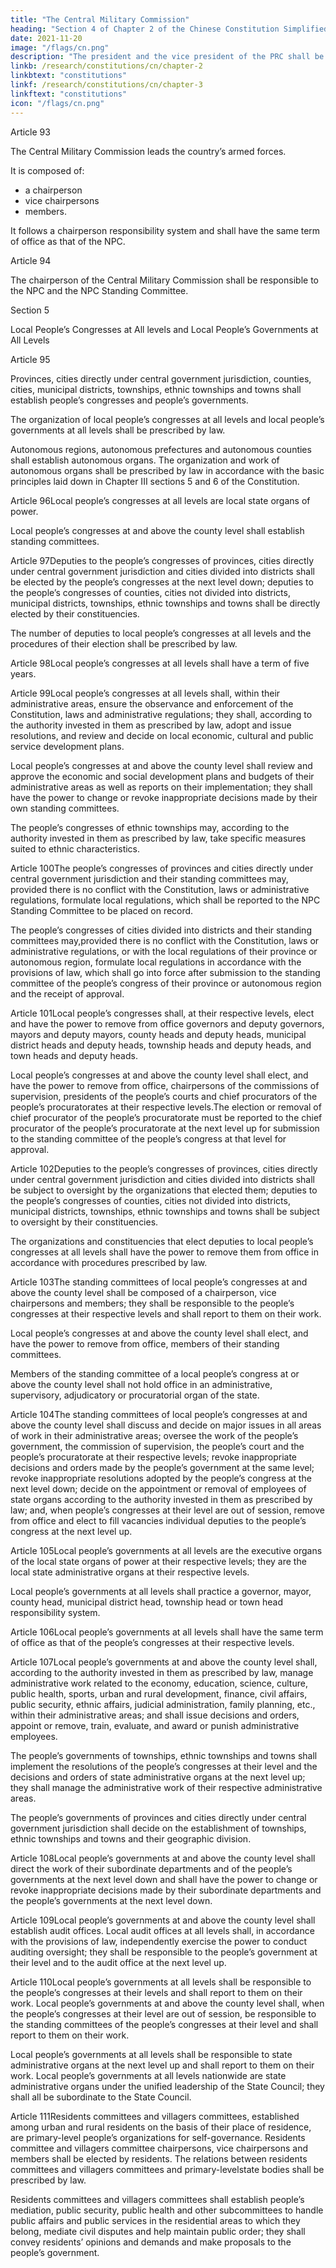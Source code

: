 ```yaml
---
title: "The Central Military Commission"
heading: "Section 4 of Chapter 2 of the Chinese Constitution Simplified"
date: 2021-11-20
image: "/flags/cn.png"
description: "The president and the vice president of the PRC shall be elected by the NPC"
linkb: /research/constitutions/cn/chapter-2
linkbtext: "constitutions"
linkf: /research/constitutions/cn/chapter-3
linkftext: "constitutions"
icon: "/flags/cn.png"
---
```



Article 93

The Central Military Commission leads the country’s armed forces.

It is composed of:
- a chairperson
- vice chairpersons
- members.

It follows a chairperson responsibility system and shall have the same term of office as that of the NPC.

Article 94 

The chairperson of the Central Military Commission shall be responsible to the NPC and the NPC Standing Committee.

Section 5

Local People’s Congresses at All levels and Local People’s Governments at All Levels

Article 95

Provinces, cities directly under central government jurisdiction, counties, cities, municipal districts, townships, ethnic townships and towns shall establish people’s congresses and people’s governments.

The organization of local people’s congresses at all levels and local people’s governments at all levels shall be prescribed by law.

Autonomous regions, autonomous prefectures and autonomous counties shall establish autonomous organs. The organization and work of autonomous organs shall be prescribed by law in accordance with the basic principles laid down in Chapter III sections 5 and 6 of the Constitution.

Article 96Local people’s congresses at all levels are local state organs of power.

Local people’s congresses at and above the county level shall establish standing committees.

Article 97Deputies to the people’s congresses of provinces, cities directly under central government jurisdiction and cities divided into districts shall be elected by the people’s congresses at the next level down; deputies to the people’s congresses of counties, cities not divided into districts, municipal districts, townships, ethnic townships and towns shall be directly elected by their constituencies.

The number of deputies to local people’s congresses at all levels and the procedures of their election shall be prescribed by law.

Article 98Local people’s congresses at all levels shall have a term of five years.

Article 99Local people’s congresses at all levels shall, within their administrative areas, ensure the observance and enforcement of the Constitution, laws and administrative regulations; they shall, according to the authority invested in them as prescribed by law, adopt and issue resolutions, and review and decide on local economic, cultural and public service development plans.

Local people’s congresses at and above the county level shall review and approve the economic and social development plans and budgets of their administrative areas as well as reports on their implementation; they shall have the power to change or revoke inappropriate decisions made by their own standing committees.

The people’s congresses of ethnic townships may, according to the authority invested in them as prescribed by law, take specific measures suited to ethnic characteristics.

Article 100The people’s congresses of provinces and cities directly under central government jurisdiction and their standing committees may, provided there is no conflict with the Constitution, laws or administrative regulations, formulate local regulations, which shall be reported to the NPC Standing Committee to be placed on record.

The people’s congresses of cities divided into districts and their standing committees may,provided there is no conflict with the Constitution, laws or administrative regulations, or with the local regulations of their province or autonomous region, formulate local regulations in accordance with the provisions of law, which shall go into force after submission to the standing committee of the people’s congress of their province or autonomous region and the receipt of approval.

Article 101Local people’s congresses shall, at their respective levels, elect and have the power to remove from office governors and deputy governors, mayors and deputy mayors, county heads and deputy heads, municipal district heads and deputy heads, township heads and deputy heads, and town heads and deputy heads.

Local people’s congresses at and above the county level shall elect, and have the power to remove from office, chairpersons of the commissions of supervision, presidents of the people’s courts and chief procurators of the people’s procuratorates at their respective levels.The election or removal of chief procurator of the people’s procuratorate must be reported to the chief procurator of the people’s procuratorate at the next level up for submission to the standing committee of the people’s congress at that level for approval.

Article 102Deputies to the people’s congresses of provinces, cities directly under central government jurisdiction and cities divided into districts shall be subject to oversight by the organizations that elected them; deputies to the people’s congresses of counties, cities not divided into districts, municipal districts, townships, ethnic townships and towns shall be subject to oversight by their constituencies.

The organizations and constituencies that elect deputies to local people’s congresses at all levels shall have the power to remove them from office in accordance with procedures prescribed by law.

Article 103The standing committees of local people’s congresses at and above the county level shall be composed of a chairperson, vice chairpersons and members; they shall be responsible to the people’s congresses at their respective levels and shall report to them on their work.

Local people’s congresses at and above the county level shall elect, and have the power to remove from office, members of their standing committees.

Members of the standing committee of a local people’s congress at or above the county level shall not hold office in an administrative, supervisory, adjudicatory or procuratorial organ of the state.

Article 104The standing committees of local people’s congresses at and above the county level shall discuss and decide on major issues in all areas of work in their administrative areas; oversee the work of the people’s government, the commission of supervision, the people’s court and the people’s procuratorate at their respective levels; revoke inappropriate decisions and orders made by the people’s government at the same level; revoke inappropriate resolutions adopted by the people’s congress at the next level down; decide on the appointment or removal of employees of state organs according to the authority invested in them as prescribed by law; and, when people’s congresses at their level are out of session, remove from office and elect to fill vacancies individual deputies to the people’s congress at the next level up.

Article 105Local people’s governments at all levels are the executive organs of the local state organs of power at their respective levels; they are the local state administrative organs at their respective levels.

Local people’s governments at all levels shall practice a governor, mayor, county head, municipal district head, township head or town head responsibility system.

Article 106Local people’s governments at all levels shall have the same term of office as that of the people’s congresses at their respective levels.

Article 107Local people’s governments at and above the county level shall, according to the authority invested in them as prescribed by law, manage administrative work related to the economy, education, science, culture, public health, sports, urban and rural development, finance, civil affairs, public security, ethnic affairs, judicial administration, family planning, etc., within their administrative areas; and shall issue decisions and orders, appoint or remove, train, evaluate, and award or punish administrative employees.

The people’s governments of townships, ethnic townships and towns shall implement the resolutions of the people’s congresses at their level and the decisions and orders of state administrative organs at the next level up; they shall manage the administrative work of their respective administrative areas.

The people’s governments of provinces and cities directly under central government jurisdiction shall decide on the establishment of townships, ethnic townships and towns and their geographic division.

Article 108Local people’s governments at and above the county level shall direct the work of their subordinate departments and of the people’s governments at the next level down and shall have the power to change or revoke inappropriate decisions made by their subordinate departments and the people’s governments at the next level down.

Article 109Local people’s governments at and above the county level shall establish audit offices. Local audit offices at all levels shall, in accordance with the provisions of law, independently exercise the power to conduct auditing oversight; they shall be responsible to the people’s government at their level and to the audit office at the next level up.

Article 110Local people’s governments at all levels shall be responsible to the people’s congresses at their levels and shall report to them on their work. Local people’s governments at and above the county level shall, when the people’s congresses at their level are out of session, be responsible to the standing committees of the people’s congresses at their level and shall report to them on their work.

Local people’s governments at all levels shall be responsible to state administrative organs at the next level up and shall report to them on their work. Local people’s governments at all levels nationwide are state administrative organs under the unified leadership of the State Council; they shall all be subordinate to the State Council.

Article 111Residents committees and villagers committees, established among urban and rural residents on the basis of their place of residence, are primary-level people’s organizations for self-governance. Residents committee and villagers committee chairpersons, vice chairpersons and members shall be elected by residents. The relations between residents committees and villagers committees and primary-levelstate bodies shall be prescribed by law.

Residents committees and villagers committees shall establish people’s mediation, public security, public health and other subcommittees to handle public affairs and public services in the residential areas to which they belong, mediate civil disputes and help maintain public order; they shall convey residents’ opinions and demands and make proposals to the people’s government.

